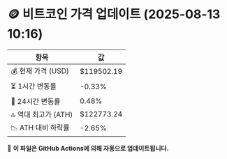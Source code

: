# 🪙 비트코인 가격 업데이트 (2025-08-13 10:16)

| 항목                | 값 |
|--------------------|----------------|
| 💰 현재 가격 (USD) | $119502.19 |
| ⏳ 1시간 변동률    | -0.33% |
| 📆 24시간 변동률   | 0.48% |
| 🔝 역대 최고가 (ATH) | $122773.24 |
| 📉 ATH 대비 하락률 | -2.65% |

🔄 **이 파일은 GitHub Actions에 의해 자동으로 업데이트됩니다.**
